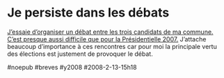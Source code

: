# Je persiste dans les débats

[J’essaie d’organiser un débat entre les trois candidats de ma commune.](http://www.roquerols.fr/2008/02/13/pour-un-debat-municipal-a-balaruc/) [C’est presque aussi difficile que pour la Présidentielle 2007.](../../2007/4/invitation-a-francois-bayrou-jean-marie-le-pen-segolene-royal-et-nicolas-sarkozy.md) J’attache beaucoup d’importance à ces rencontres car pour moi la principale vertu des élections est justement de provoquer le débat.

#noepub #breves #y2008 #2008-2-13-15h18
